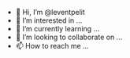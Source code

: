 - 👋 Hi, I’m @leventpelit
- 👀 I’m interested in ...
- 🌱 I’m currently learning ...
- 💞️ I’m looking to collaborate on ...
- 📫 How to reach me ...

<!---
leventpelit/leventpelit is a ✨ special ✨ repository because its `README.md` (this file) appears on your GitHub profile.
You can click the Preview link to take a look at your changes.
--->
